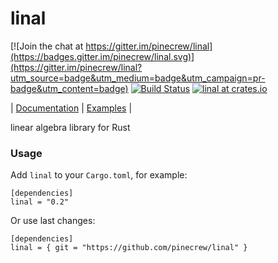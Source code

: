 # linal

[![Join the chat at https://gitter.im/pinecrew/linal](https://badges.gitter.im/pinecrew/linal.svg)](https://gitter.im/pinecrew/linal?utm_source=badge&utm_medium=badge&utm_campaign=pr-badge&utm_content=badge)
[![Build Status](https://travis-ci.org/pinecrew/linal.svg?branch=master)](https://travis-ci.org/pinecrew/linal)
[![linal at crates.io](https://img.shields.io/crates/v/linal.svg)](https://crates.io/linal)

| [Documentation](https://pinecrew.github.io/linal/linal/) | [Examples](./examples) |

linear algebra library for Rust

### Usage
Add `linal` to your `Cargo.toml`, for example:
```
[dependencies]
linal = "0.2"
```

Or use last changes:
```
[dependencies]
linal = { git = "https://github.com/pinecrew/linal" }
```